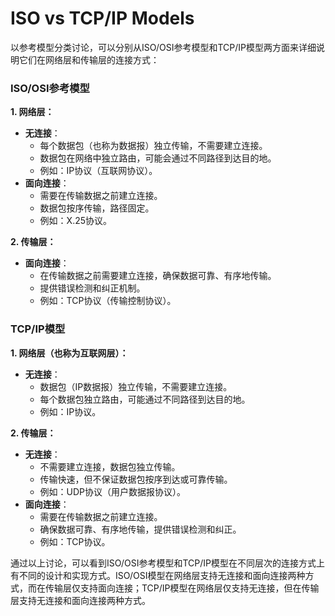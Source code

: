 # ISO vs TCP/IP Models

以参考模型分类讨论，可以分别从ISO/OSI参考模型和TCP/IP模型两方面来详细说明它们在网络层和传输层的连接方式：

### ISO/OSI参考模型

**1. 网络层：**

   - **无连接**：
     - 每个数据包（也称为数据报）独立传输，不需要建立连接。
     - 数据包在网络中独立路由，可能会通过不同路径到达目的地。
     - 例如：IP协议（互联网协议）。
   - **面向连接**：
     - 需要在传输数据之前建立连接。
     - 数据包按序传输，路径固定。
     - 例如：X.25协议。

**2. 传输层：**
   - **面向连接**：
     - 在传输数据之前需要建立连接，确保数据可靠、有序地传输。
     - 提供错误检测和纠正机制。
     - 例如：TCP协议（传输控制协议）。

### TCP/IP模型

**1. 网络层（也称为互联网层）：**
   - **无连接**：
     - 数据包（IP数据报）独立传输，不需要建立连接。
     - 每个数据包独立路由，可能通过不同路径到达目的地。
     - 例如：IP协议。

**2. 传输层：**
   - **无连接**：
     - 不需要建立连接，数据包独立传输。
     - 传输快速，但不保证数据包按序到达或可靠传输。
     - 例如：UDP协议（用户数据报协议）。
   - **面向连接**：
     - 需要在传输数据之前建立连接。
     - 确保数据可靠、有序地传输，提供错误检测和纠正。
     - 例如：TCP协议。

通过以上讨论，可以看到ISO/OSI参考模型和TCP/IP模型在不同层次的连接方式上有不同的设计和实现方式。ISO/OSI模型在网络层支持无连接和面向连接两种方式，而在传输层仅支持面向连接；TCP/IP模型在网络层仅支持无连接，但在传输层支持无连接和面向连接两种方式。
